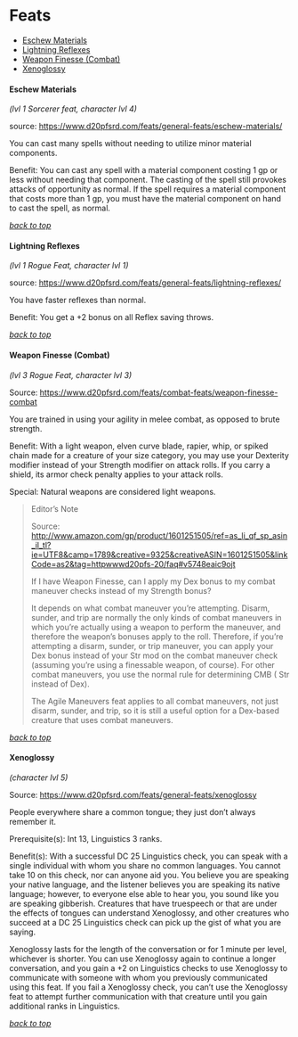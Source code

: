 # Feats

- [Eschew Materials](#eschew-materials)
- [Lightning Reflexes](#lightning-reflexes)
- [Weapon Finesse (Combat)](#weapon-finesse-combat)
- [Xenoglossy](#xenoglossy)

#### Eschew Materials

*(lvl 1 Sorcerer feat, character lvl 4)*

source: https://www.d20pfsrd.com/feats/general-feats/eschew-materials/

You can cast many spells without needing to utilize minor material components.

Benefit: You can cast any spell with a material component costing 1 gp or less without needing that component. The casting of the spell still provokes attacks of opportunity as normal. If the spell requires a material component that costs more than 1 gp, you must have the material component on hand to cast the spell, as normal.

[*back to top*](#feats)


#### Lightning Reflexes

*(lvl 1 Rogue Feat, character lvl 1)*

source: https://www.d20pfsrd.com/feats/general-feats/lightning-reflexes/

You have faster reflexes than normal.

Benefit: You get a +2 bonus on all Reflex saving throws.

[*back to top*](#feats)


#### Weapon Finesse (Combat)

*(lvl 3 Rogue Feat, character lvl 3)*

Source: https://www.d20pfsrd.com/feats/combat-feats/weapon-finesse-combat

You are trained in using your agility in melee combat, as opposed to brute strength.

Benefit: With a light weapon, elven curve blade, rapier, whip, or spiked chain made for a creature of your size category, you may use your Dexterity modifier instead of your Strength modifier on attack rolls. If you carry a shield, its armor check penalty applies to your attack rolls.

Special: Natural weapons are considered light weapons.

> Editor’s Note
>
> Source: http://www.amazon.com/gp/product/1601251505/ref=as_li_qf_sp_asin_il_tl?ie=UTF8&camp=1789&creative=9325&creativeASIN=1601251505&linkCode=as2&tag=httpwwwd20pfs-20/faq#v5748eaic9ojt
>
> If I have Weapon Finesse, can I apply my Dex bonus to my combat maneuver checks instead of my Strength bonus?
>
> It depends on what combat maneuver you’re attempting. Disarm, sunder, and trip are normally the only kinds of combat maneuvers in which you’re actually using a weapon to perform the maneuver, and therefore the weapon’s bonuses apply to the roll. Therefore, if you’re attempting a disarm, sunder, or trip maneuver, you can apply your Dex bonus instead of your Str mod on the combat maneuver check (assuming you’re using a finessable weapon, of course). For other combat maneuvers, you use the normal rule for determining CMB ( Str instead of Dex).
>
> The Agile Maneuvers feat applies to all combat maneuvers, not just disarm, sunder, and trip, so it is still a useful option for a Dex-based creature that uses combat maneuvers.

[*back to top*](#feats)

#### Xenoglossy

*(character lvl 5)*

Source: https://www.d20pfsrd.com/feats/general-feats/xenoglossy

People everywhere share a common tongue; they just don’t always remember it.

Prerequisite(s): Int 13, Linguistics 3 ranks.

Benefit(s): With a successful DC 25 Linguistics check, you can speak with a single individual with whom you share no common languages. You cannot take 10 on this check, nor can anyone aid you. You believe you are speaking your native language, and the listener believes you are speaking its native language; however, to everyone else able to hear you, you sound like you are speaking gibberish. Creatures that have truespeech or that are under the effects of tongues can understand Xenoglossy, and other creatures who succeed at a DC 25 Linguistics check can pick up the gist of what you are saying.

Xenoglossy lasts for the length of the conversation or for 1 minute per level, whichever is shorter. You can use Xenoglossy again to continue a longer conversation, and you gain a +2 on Linguistics checks to use Xenoglossy to communicate with someone with whom you previously communicated using this feat. If you fail a Xenoglossy check, you can’t use the Xenoglossy feat to attempt further communication with that creature until you gain additional ranks in Linguistics.

[*back to top*](#feats)
